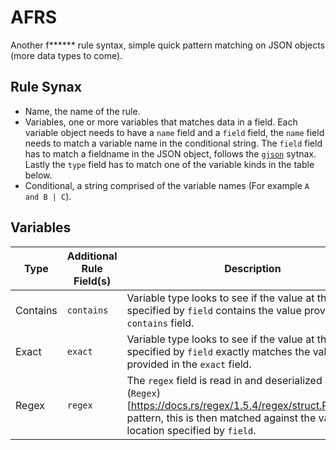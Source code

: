 # AFRS

Another f****** rule syntax, simple quick pattern matching on JSON objects (more data types to come).

## Rule Synax

* Name, the name of the rule.
* Variables, one or more variables that matches data in a field. Each variable object needs to have a `name` field and a `field` field, the `name` field needs to match a variable name in the conditional string. The `field` field has to match a fieldname in the JSON object, follows the [`gjson`](https://github.com/tidwall/gjson) sytnax. Lastly the `type` field has to match one of the variable kinds in the table below.
* Conditional, a string comprised of the variable names (For example `A and B | C`).


## Variables

|Type|Additional Rule Field(s)|Description|
|---|---|---|
|Contains|`contains`|Variable type looks to see if the value at the location specified by `field` contains the value provided in the `contains` field.|
|Exact|`exact`|Variable type looks to see if the value at the location specified by `field` exactly matches the value provided in the `exact` field.|
|Regex|`regex`|The `regex` field is read in and deserialized as a (`Regex`)[https://docs.rs/regex/1.5.4/regex/struct.Regex.html] pattern, this is then matched against the value at the location specified by `field`.|